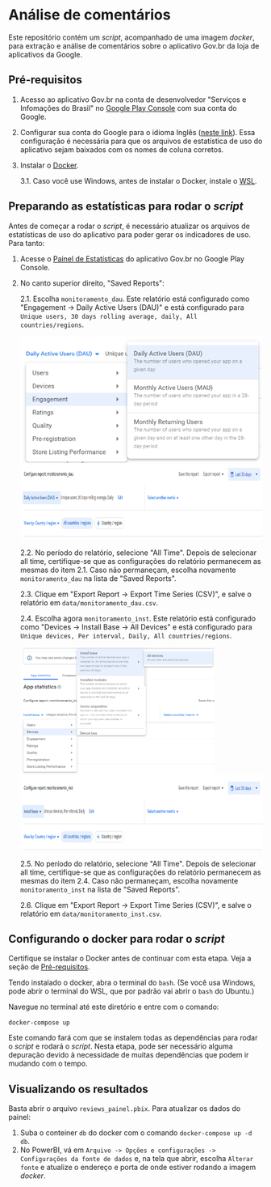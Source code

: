 # Análise de comentários

Este repositório contém um *script*, acompanhado de uma imagem *docker*, para extração e análise de comentários sobre o aplicativo Gov.br da loja de aplicativos da Google.

## Pré-requisitos

1. Acesso ao aplicativo Gov.br na conta de desenvolvedor "Serviços e Infomações do Brasil" no <a href="https://play.google.com/console" target="_blank">Google Play Console</a> com sua conta do Google.

2. Configurar sua conta do Google para o idioma Inglês (<a href="https://myaccount.google.com/language" target="_blank">neste link</a>). Essa configuração é necessária para que os arquivos de estatística de uso do aplicativo sejam baixados com os nomes de coluna corretos.

3. Instalar o <a href="https://www.docker.com/products/docker-desktop/" target="_blank">Docker</a>.

    3.1. Caso você use Windows, antes de instalar o Docker, instale o <a href="https://docs.microsoft.com/pt-br/windows/wsl/install" target="_blank">WSL</a>.

## Preparando as estatísticas para rodar o *script*

Antes de começar a rodar o *script*, é necessário atualizar os arquivos de estatísticas de uso do aplicativo para poder gerar os indicadores de uso. Para tanto:

1. Acesse o <a href="https://play.google.com/console/u/0/developers/5829287075355252046/app/4976204475855033311/statistics">Painel de Estatísticas</a> do aplicativo Gov.br no Google Play Console.

2. No canto superior direito, "Saved Reports":

    2.1. Escolha `monitoramento_dau`. Este relatório está configurado como "Engagement -> Daily Active Users (DAU)" e está configurado para `Unique users, 30 days rolling average, daily, All countries/regions`.

    <img src="img/dau1.png" height="250"><br><img src="img/dau2.png" height="150">

    2.2. No período do relatório, selecione "All Time". Depois de selecionar all time, certifique-se que as configurações do relatório permanecem as mesmas do item 2.1. Caso não permaneçam, escolha novamente `monitoramento_dau` na lista de "Saved Reports".

    2.3. Clique em "Export Report -> Export Time Series (CSV)", e salve o relatório em `data/monitoramento_dau.csv`.

    2.4. Escolha agora `monitoramento_inst`. Este relatório está configurado como "Devices -> Install Base -> All Devices" e está configurado para `Unique devices, Per interval, Daily, All countries/regions`.

    <img src="img/inst1.png" height="250"><br><img src="img/inst2.png" height="150">

    2.5. No período do relatório, selecione "All Time". Depois de selecionar all time, certifique-se que as configurações do relatório permanecem as mesmas do item 2.4. Caso não permaneçam, escolha novamente `monitoramento_inst` na lista de "Saved Reports".

    2.6. Clique em "Export Report -> Export Time Series (CSV)", e salve o relatório em `data/monitoramento_inst.csv`.

## Configurando o docker para rodar o *script*

Certifique se instalar o Docker antes de continuar com esta etapa. Veja a seção de [Pré-requisitos](#pré-requisitos).

Tendo instalado o docker, abra o terminal do `bash`. (Se você usa Windows, pode abrir o terminal do WSL, que por padrão vai abrir o `bash` do Ubuntu.)

Navegue no terminal até este diretório e entre com o comando:
```
docker-compose up
```
Este comando fará com que se instalem todas as dependências para rodar o *script* e rodará o *script*. Nesta etapa, pode ser necessário alguma depuração devido à necessidade de muitas dependências que podem ir mudando com o tempo.

## Visualizando os resultados

Basta abrir o arquivo `reviews_painel.pbix`. Para atualizar os dados do painel:
1. Suba o conteiner `db` do docker com o comando `docker-compose up -d db`.
2. No PowerBI, vá em `Arquivo -> Opções e configurações -> Configurações da fonte de dados` e, na tela que abrir, escolha `Alterar fonte` e atualize o endereço e porta de onde estiver rodando a imagem *docker*.
